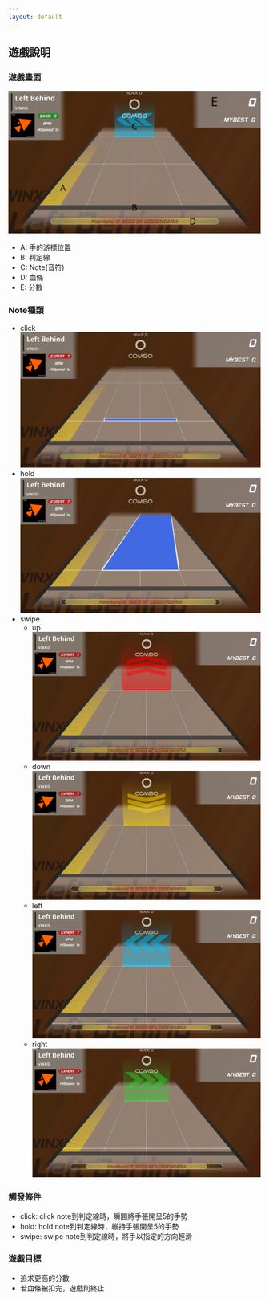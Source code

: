 ```yaml
---
layout: default
---
```

## 遊戲說明
### 遊戲畫面
![screen_setup](screen_setup.jpg)
- A: 手的游標位置
- B: 判定線
- C: Note(音符)
- D: 血條
- E: 分數

### Note種類
- click
![click](click.png)
- hold
![hold](hold.png)
- swipe
  - up
  ![up](up.png)
  - down
  ![down](down.png)
  - left
  ![left](left.png)
  - right
  ![right](right.png)
  
### 觸發條件
- click: click note到判定線時，瞬間將手張開呈5的手勢
- hold: hold note到判定線時，維持手張開呈5的手勢
- swipe: swipe note到判定線時，將手以指定的方向輕滑

### 遊戲目標
- 追求更高的分數
- 若血條被扣完，遊戲則終止
